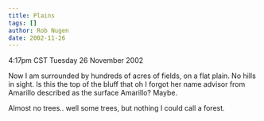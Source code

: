 ```yaml
---
title: Plains
tags: []
author: Rob Nugen
date: 2002-11-26
---
```


<p class=date>4:17pm CST Tuesday 26 November 2002</p>

<p>Now I am surrounded by hundreds of acres of fields, on a flat
plain.  No hills in sight.  Is this the top of the bluff that oh I
forgot her name advisor from Amarillo described as the surface
Amarillo?  Maybe.</p>

<p>Almost no trees.. well some trees, but nothing I could call a
forest.</p>
